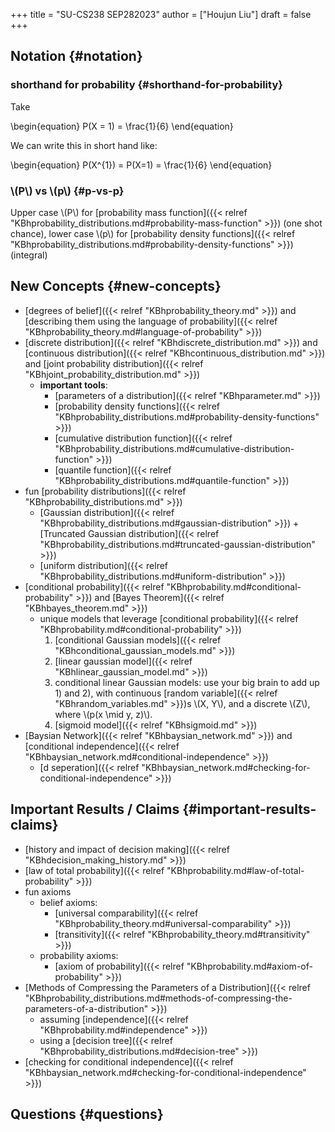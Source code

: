 +++
title = "SU-CS238 SEP282023"
author = ["Houjun Liu"]
draft = false
+++

## Notation {#notation}


### shorthand for probability {#shorthand-for-probability}

Take

\begin{equation}
P(X = 1) = \frac{1}{6}
\end{equation}

We can write this in short hand like:

\begin{equation}
P(X^{1}) = P(X=1) = \frac{1}{6}
\end{equation}


### \\(P\\) vs \\(p\\) {#p-vs-p}

Upper case \\(P\\) for [probability mass function]({{< relref "KBhprobability_distributions.md#probability-mass-function" >}}) (one shot chance), lower case \\(p\\) for [probability density functions]({{< relref "KBhprobability_distributions.md#probability-density-functions" >}}) (integral)


## New Concepts {#new-concepts}

-   [degrees of belief]({{< relref "KBhprobability_theory.md" >}}) and [describing them using the language of probability]({{< relref "KBhprobability_theory.md#language-of-probability" >}})
-   [discrete distribution]({{< relref "KBhdiscrete_distribution.md" >}}) and [continuous distribution]({{< relref "KBhcontinuous_distribution.md" >}}) and [joint probability distribution]({{< relref "KBhjoint_probability_distribution.md" >}})
    -   **important tools**:
        -   [parameters of a distribution]({{< relref "KBhparameter.md" >}})
        -   [probability density functions]({{< relref "KBhprobability_distributions.md#probability-density-functions" >}})
        -   [cumulative distribution function]({{< relref "KBhprobability_distributions.md#cumulative-distribution-function" >}})
        -   [quantile function]({{< relref "KBhprobability_distributions.md#quantile-function" >}})
-   fun [probability distributions]({{< relref "KBhprobability_distributions.md" >}})
    -   [Gaussian distribution]({{< relref "KBhprobability_distributions.md#gaussian-distribution" >}}) + [Truncated Gaussian distribution]({{< relref "KBhprobability_distributions.md#truncated-gaussian-distribution" >}})
    -   [uniform distribution]({{< relref "KBhprobability_distributions.md#uniform-distribution" >}})
-   [conditional probability]({{< relref "KBhprobability.md#conditional-probability" >}}) and  [Bayes Theorem]({{< relref "KBhbayes_theorem.md" >}})
    -   unique models that leverage [conditional probability]({{< relref "KBhprobability.md#conditional-probability" >}})
        1.  [conditional Gaussian models]({{< relref "KBhconditional_gaussian_models.md" >}})
        2.  [linear gaussian model]({{< relref "KBhlinear_gaussian_model.md" >}})
        3.  conditional linear Gaussian models: use your big brain to add up 1) and 2), with continuous [random variable]({{< relref "KBhrandom_variables.md" >}})s \\(X, Y\\), and a discrete \\(Z\\), where \\(p(x \mid y, z)\\).
        4.  [sigmoid model]({{< relref "KBhsigmoid.md" >}})
-   [Baysian Network]({{< relref "KBhbaysian_network.md" >}}) and [conditional independence]({{< relref "KBhbaysian_network.md#conditional-independence" >}})
    -   [d seperation]({{< relref "KBhbaysian_network.md#checking-for-conditional-independence" >}})


## Important Results / Claims {#important-results-claims}

-   [history and impact of decision making]({{< relref "KBhdecision_making_history.md" >}})
-   [law of total probability]({{< relref "KBhprobability.md#law-of-total-probability" >}})
-   fun axioms
    -   belief axioms:
        -   [universal comparability]({{< relref "KBhprobability_theory.md#universal-comparability" >}})
        -   [transitivity]({{< relref "KBhprobability_theory.md#transitivity" >}})
    -   probability axioms:
        -   [axiom of probability]({{< relref "KBhprobability.md#axiom-of-probability" >}})
-   [Methods of Compressing the Parameters of a Distribution]({{< relref "KBhprobability_distributions.md#methods-of-compressing-the-parameters-of-a-distribution" >}})
    -   assuming [independence]({{< relref "KBhprobability.md#independence" >}})
    -   using a [decision tree]({{< relref "KBhprobability_distributions.md#decision-tree" >}})
-   [checking for conditional independence]({{< relref "KBhbaysian_network.md#checking-for-conditional-independence" >}})


## Questions {#questions}

